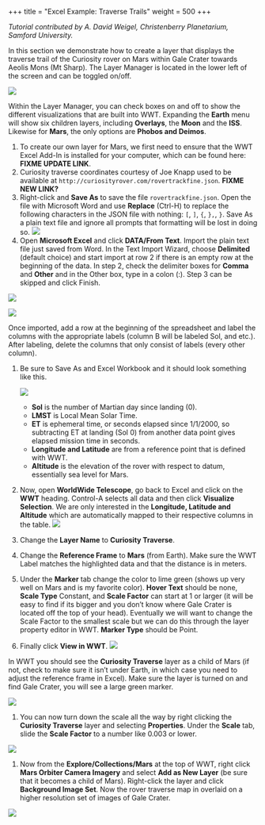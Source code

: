 +++
title = "Excel Example: Traverse Trails"
weight = 500
+++

*Tutorial contributed by A. David Weigel, Christenberry Planetarium, Samford University.*

In this section we demonstrate how to create a layer that displays the
traverse trail of the Curiosity rover on Mars within Gale Crater towards
Aeolis Mons (Mt Sharp). The Layer Manager is located in the lower left of the
screen and can be toggled on/off.

![](layer_manager_1.jpg)

Within the Layer Manager, you can check boxes on and off to show the different
visualizations that are built into WWT. Expanding the **Earth** menu will show
six children layers, including **Overlays**, the **Moon** and the **ISS**.
Likewise for **Mars**, the only options are **Phobos and Deimos**.

1. To create our own layer for Mars, we first need to ensure that the WWT
   Excel Add-In is installed for your computer, which can be found here:
   **FIXME UPDATE LINK**.
1. Curiosity traverse coordinates courtesy of Joe Knapp used to be available
   at `http://curiosityrover.com/rovertrackfine.json`. **FIXME NEW LINK?**
1. Right-click and **Save As** to save the file `rovertrackfine.json`. Open
   the file with Microsoft Word and use **Replace** (Ctrl-H) to replace the
   following characters in the JSON file with nothing: `[`, `]`, `{`, `},`,
   `}`. Save As a plain text file and ignore all prompts that formatting will
   be lost in doing so.
   ![](find-replace.jpg)
1. Open **Microsoft Excel** and click **DATA/From Text**. Import the plain
   text file just saved from Word. In the Text Import Wizard, choose
   **Delimited** (default choice) and start import at row 2 if there is an
   empty row at the beginning of the data. In step 2, check the delimiter
   boxes for **Comma** and **Other** and in the Other box, type in a colon
   (:). Step 3 can be skipped and click Finish.

![](text_import_1.jpg)

![](text_import_2.jpg)

Once imported, add a row at the beginning of the spreadsheet and label the
columns with the appropriate labels (column B will be labeled Sol, and etc.).
After labeling, delete the columns that only consist of labels (every other
column).

1. Be sure to Save As and Excel Workbook and it should look something like this.

   ![](excel_2.jpg)

   * **Sol** is the number of Martian day since landing (0).
   * **LMST** is Local Mean Solar Time.
   * **ET** is ephemeral time, or seconds elapsed since 1/1/2000, so
     subtracting ET at landing (Sol 0) from another data point gives elapsed
     mission time in seconds.
   * **Longitude and Latitude** are from a reference point that is defined
     with WWT.
   * **Altitude** is the elevation of the rover with respect to datum,
     essentially sea level for Mars.
1. Now, open **WorldWide Telescope**, go back to Excel and click on the
   **WWT** heading. Control-A selects all data and then click **Visualize
   Selection**. We are only interested in the **Longitude, Latitude and
   Altitude** which are automatically mapped to their respective columns in
   the table.
   ![](addin_1.jpg)
1. Change the **Layer Name** to **Curiosity Traverse**.
2. Change the **Reference Frame** to **Mars** (from Earth). Make sure the WWT
   Label matches the highlighted data and that the distance is in meters.
3. Under the **Marker** tab change the color to lime green (shows up very well
   on Mars and is my favorite color). **Hover Text** should be none, **Scale
   Type** Constant, and **Scale Factor** can start at 1 or larger (it will be
   easy to find if its bigger and you don’t know where Gale Crater is located
   off the top of your head). Eventually we will want to change the Scale
   Factor to the smallest scale but we can do this through the layer property
   editor in WWT. **Marker Type** should be Point.
4. Finally click **View in WWT**.
   ![](addin_2.jpg)

In WWT you should see the **Curiosity Traverse** layer as a child of Mars (if
not, check to make sure it isn’t under Earth, in which case you need to adjust
the reference frame in Excel). Make sure the layer is turned on and find Gale
Crater, you will see a large green marker.

![](traverse_big.jpg)

1. You can now turn down the scale all the way by right clicking the
   **Curiosity Traverse** layer and selecting **Properties**. Under the
   **Scale** tab, slide the **Scale Factor** to a number like 0.003 or lower.

![](properties.jpg)

1. Now from the **Explore/Collections/Mars** at the top of WWT, right click
   **Mars Orbiter Camera Imagery** and select **Add as New Layer** (be sure
   that it becomes a child of Mars). Right-click the layer and click
   **Background Image Set**. Now the rover traverse map in overlaid on a
   higher resolution set of images of Gale Crater.

![](traverse_thin.jpg)
